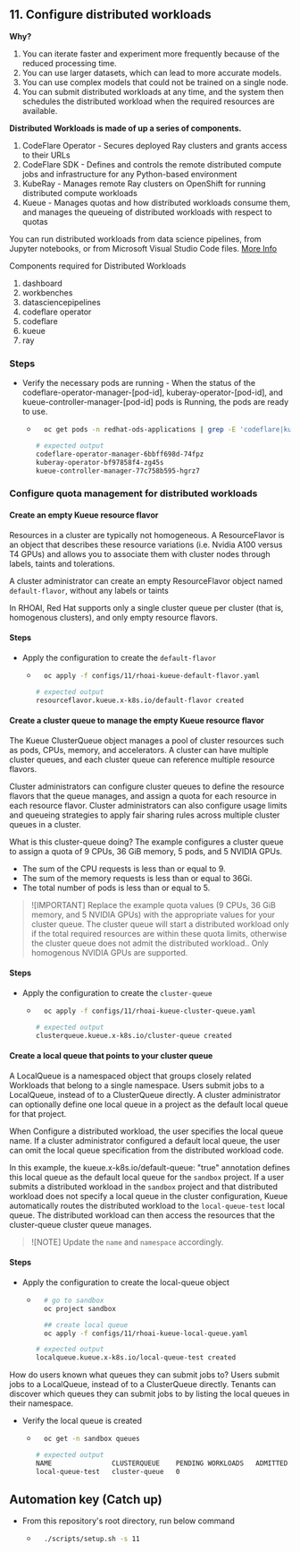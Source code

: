 ## 11. Configure distributed workloads

**Why?**

1. You can iterate faster and experiment more frequently because of the reduced processing time.
1. You can use larger datasets, which can lead to more accurate models.
1. You can use complex models that could not be trained on a single node.
1. You can submit distributed workloads at any time, and the system then schedules the distributed workload when the required resources are available.

**Distributed Workloads is made of up a series of components.**

1. CodeFlare Operator - Secures deployed Ray clusters and grants access to their URLs
1. CodeFlare SDK - Defines and controls the remote distributed compute jobs and infrastructure for any Python-based environment
1. KubeRay - Manages remote Ray clusters on OpenShift for running distributed compute workloads
1. Kueue - Manages quotas and how distributed workloads consume them, and manages the queueing of distributed workloads with respect to quotas

You can run distributed workloads from data science pipelines, from Jupyter notebooks, or from Microsoft Visual Studio Code files.
[More Info](https://docs.redhat.com/en/documentation/red_hat_openshift_ai_self-managed/2.10/html/working_with_distributed_workloads/Configure-distributed-workloads_distributed-workloads)

Components required for Distributed Workloads

1. dashboard
1. workbenches
1. datasciencepipelines
1. codeflare operator
1. codeflare
1. kueue
1. ray

### Steps

- Verify the necessary pods are running - When the status of the codeflare-operator-manager-[pod-id], kuberay-operator-[pod-id], and kueue-controller-manager-[pod-id] pods is Running, the pods are ready to use.

  - ```sh
      oc get pods -n redhat-ods-applications | grep -E 'codeflare|kuberay|kueue'
    ```

    ```sh
    # expected output
    codeflare-operator-manager-6bbff698d-74fpz                        1/1     Running   7 (107m ago)   21h
    kuberay-operator-bf97858f4-zg45s                                  1/1     Running   8 (10m ago)    21h
    kueue-controller-manager-77c758b595-hgrz7                         1/1     Running   8 (10m ago)    21h
    ```

### Configure quota management for distributed workloads

#### Create an empty Kueue resource flavor

Resources in a cluster are typically not homogeneous. A ResourceFlavor is an object that describes these resource variations (i.e. Nvidia A100 versus T4 GPUs) and allows you to associate them with cluster nodes through labels, taints and tolerations.

A cluster administrator can create an empty ResourceFlavor object named `default-flavor`, without any labels or taints

In RHOAI, Red Hat supports only a single cluster queue per cluster (that is, homogenous clusters), and only empty resource flavors.

#### Steps

- Apply the configuration to create the `default-flavor`

  - ```sh
      oc apply -f configs/11/rhoai-kueue-default-flavor.yaml
    ```

    ```sh
    # expected output
    resourceflavor.kueue.x-k8s.io/default-flavor created
    ```

#### Create a cluster queue to manage the empty Kueue resource flavor

The Kueue ClusterQueue object manages a pool of cluster resources such as pods, CPUs, memory, and accelerators. A cluster can have multiple cluster queues, and each cluster queue can reference multiple resource flavors.

Cluster administrators can configure cluster queues to define the resource flavors that the queue manages, and assign a quota for each resource in each resource flavor. Cluster administrators can also configure usage limits and queueing strategies to apply fair sharing rules across multiple cluster queues in a cluster.

What is this cluster-queue doing? The example configures a cluster queue to assign a quota of 9 CPUs, 36 GiB memory, 5 pods, and 5 NVIDIA GPUs.

- The sum of the CPU requests is less than or equal to 9.
- The sum of the memory requests is less than or equal to 36Gi.
- The total number of pods is less than or equal to 5.

> ![IMPORTANT]
> Replace the example quota values (9 CPUs, 36 GiB memory, and 5 NVIDIA GPUs) with the appropriate values for your cluster queue. The cluster queue will start a distributed workload only if the total required resources are within these quota limits, otherwise the cluster queue does not admit the distributed workload.. Only homogenous NVIDIA GPUs are supported.

#### Steps

- Apply the configuration to create the `cluster-queue`

  - ```sh
      oc apply -f configs/11/rhoai-kueue-cluster-queue.yaml
    ```

    ```sh
    # expected output
    clusterqueue.kueue.x-k8s.io/cluster-queue created
    ```

#### Create a local queue that points to your cluster queue

A LocalQueue is a namespaced object that groups closely related Workloads that belong to a single namespace. Users submit jobs to a LocalQueue, instead of to a ClusterQueue directly. A cluster administrator can optionally define one local queue in a project as the default local queue for that project.

When Configure a distributed workload, the user specifies the local queue name. If a cluster administrator configured a default local queue, the user can omit the local queue specification from the distributed workload code.

In this example, the kueue.x-k8s.io/default-queue: "true" annotation defines this local queue as the default local queue for the `sandbox` project. If a user submits a distributed workload in the `sandbox` project and that distributed workload does not specify a local queue in the cluster configuration, Kueue automatically routes the distributed workload to the `local-queue-test` local queue. The distributed workload can then access the resources that the cluster-queue cluster queue manages.

> ![NOTE]
> Update the `name` and `namespace` accordingly.

#### Steps

- Apply the configuration to create the local-queue object

  - ```sh
      # go to sandbox
      oc project sandbox

      ## create local queue
      oc apply -f configs/11/rhoai-kueue-local-queue.yaml
    ```

    ```sh
    # expected output
    localqueue.kueue.x-k8s.io/local-queue-test created
    ```

How do users known what queues they can submit jobs to? Users submit jobs to a LocalQueue, instead of to a ClusterQueue directly. Tenants can discover which queues they can submit jobs to by listing the local queues in their namespace.

- Verify the local queue is created

  - ```sh
      oc get -n sandbox queues
    ```

    ```sh
    # expected output
    NAME               CLUSTERQUEUE    PENDING WORKLOADS   ADMITTED WORKLOADS
    local-queue-test   cluster-queue   0
    ```

## Automation key (Catch up)

- From this repository's root directory, run below command
  - ```sh
      ./scripts/setup.sh -s 11
    ```
